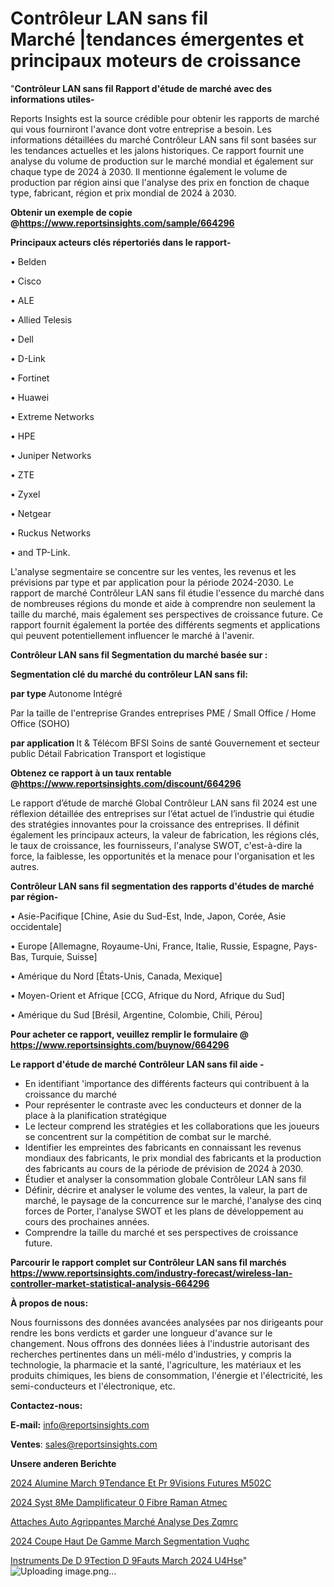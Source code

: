 # Contrôleur LAN sans fil Marché |tendances émergentes et principaux moteurs de croissance

"<strong>Contrôleur LAN sans fil Rapport d'étude de marché avec des informations utiles-</strong>

Reports Insights est la source crédible pour obtenir les rapports de marché qui vous fourniront l'avance dont votre entreprise a besoin. Les informations détaillées du marché Contrôleur LAN sans fil sont basées sur les tendances actuelles et les jalons historiques. Ce rapport fournit une analyse du volume de production sur le marché mondial et également sur chaque type de 2024 à 2030. Il mentionne également le volume de production par région ainsi que l'analyse des prix en fonction de chaque type, fabricant, région et prix mondial de 2024 à 2030.

<strong><b>Obtenir un exemple de copie @</b></strong><a href=https://www.reportsinsights.com/sample/664296><strong><b>https://www.reportsinsights.com/sample/664296</b></strong></a>

<b>Principaux acteurs clés répertoriés dans le rapport-</b>

<b> </b>• Belden

• Cisco

• ALE

• Allied Telesis

• Dell

• D-Link

• Fortinet

• Huawei

• Extreme Networks

• HPE

• Juniper Networks

• ZTE

• Zyxel

• Netgear

• Ruckus Networks

• and TP-Link.

L'analyse segmentaire se concentre sur les ventes, les revenus et les prévisions par type et par application pour la période 2024-2030. Le rapport de marché Contrôleur LAN sans fil étudie l'essence du marché dans de nombreuses régions du monde et aide à comprendre non seulement la taille du marché, mais également ses perspectives de croissance future. Ce rapport fournit également la portée des différents segments et applications qui peuvent potentiellement influencer le marché à l'avenir.

<strong>Contrôleur LAN sans fil Segmentation du marché basée sur :</strong>

<strong> Segmentation clé du marché du contrôleur LAN sans fil: </strong>

<strong> par type </strong>
Autonome
Intégré

Par la taille de l'entreprise
Grandes entreprises
PME / Small Office / Home Office (SOHO)

<strong> par application </strong>
It & Télécom
BFSI
Soins de santé
Gouvernement et secteur public
Détail
Fabrication
Transport et logistique

<strong><b>Obtenez ce rapport à un taux rentable @</b></strong><a href=https://www.reportsinsights.com/discount/664296><strong><b>https://www.reportsinsights.com/discount/664296</b></strong></a>

Le rapport d’étude de marché Global Contrôleur LAN sans fil 2024 est une réflexion détaillée des entreprises sur l’état actuel de l’industrie qui étudie des stratégies innovantes pour la croissance des entreprises. Il définit également les principaux acteurs, la valeur de fabrication, les régions clés, le taux de croissance, les fournisseurs, l'analyse SWOT, c'est-à-dire la force, la faiblesse, les opportunités et la menace pour l'organisation et les autres.

<strong>Contrôleur LAN sans fil segmentation des rapports d'études de marché par région-</strong>

• Asie-Pacifique [Chine, Asie du Sud-Est, Inde, Japon, Corée, Asie occidentale]

• Europe [Allemagne, Royaume-Uni, France, Italie, Russie, Espagne, Pays-Bas, Turquie, Suisse]

• Amérique du Nord [États-Unis, Canada, Mexique]

• Moyen-Orient et Afrique [CCG, Afrique du Nord, Afrique du Sud]

• Amérique du Sud [Brésil, Argentine, Colombie, Chili, Pérou]

<strong>Pour acheter ce rapport, veuillez remplir le formulaire @   <a href=https://www.reportsinsights.com/buynow/664296>https://www.reportsinsights.com/buynow/664296</a></strong>

<strong>Le rapport d'étude de marché Contrôleur LAN sans fil aide -</strong>
<ul>
  <li>En identifiant 'importance des différents facteurs qui contribuent à la croissance du marché</li>
  <li>Pour représenter le contraste avec les conducteurs et donner de la place à la planification stratégique</li>
  <li>Le lecteur comprend les stratégies et les collaborations que les joueurs se concentrent sur la compétition de combat sur le marché.</li>
  <li>Identifier les empreintes des fabricants en connaissant les revenus mondiaux des fabricants, le prix mondial des fabricants et la production des fabricants au cours de la période de prévision de 2024 à 2030.</li>
  <li>Étudier et analyser la consommation globale Contrôleur LAN sans fil</li>
  <li>Définir, décrire et analyser le volume des ventes, la valeur, la part de marché, le paysage de la concurrence sur le marché, l'analyse des cinq forces de Porter, l'analyse SWOT et les plans de développement au cours des prochaines années.</li>
  <li>Comprendre la taille du marché et ses perspectives de croissance future.</li>
</ul>

<strong>Parcourir le rapport complet sur Contrôleur LAN sans fil marchés <a href=https://www.reportsinsights.com/industry-forecast/wireless-lan-controller-market-statistical-analysis-664296>https://www.reportsinsights.com/industry-forecast/wireless-lan-controller-market-statistical-analysis-664296</a></strong>

<strong>À propos de nous:</strong>

Nous fournissons des données avancées analysées par nos dirigeants pour rendre les bons verdicts et garder une longueur d'avance sur le changement. Nous offrons des données liées à l'industrie autorisant des recherches pertinentes dans un méli-mélo d'industries, y compris la technologie, la pharmacie et la santé, l'agriculture, les matériaux et les produits chimiques, les biens de consommation, l'énergie et l'électricité, les semi-conducteurs et l'électronique, etc.

<strong>Contactez-nous:</strong>

<strong>E-mail:</strong> <a href=mailto:info@reportsinsights.com>info@reportsinsights.com</a>

<strong>Ventes</strong>: <a href=mailto:sales@reportsinsights.com>sales@reportsinsights.com</a>

<strong>Unsere anderen Berichte</strong>

<a href=https://www.linkedin.com/pulse/2024-alumine-march%C3%A9tendance-et-pr%C3%A9visions-futures-m502c/>2024 Alumine March 9Tendance Et Pr 9Visions Futures M502C</a>

<a href=https://www.linkedin.com/pulse/2024-syst%C3%A8me-damplificateur-%C3%A0-fibre-raman-atmec/>2024 Syst 8Me Damplificateur  0 Fibre Raman Atmec</a>

<a href=https://www.linkedin.com/pulse/attaches-auto-agrippantes-marché-analyse-des-zqmrc/>Attaches Auto Agrippantes Marché Analyse Des Zqmrc</a>

<a href=https://www.linkedin.com/pulse/2024-coupe-haut-de-gamme-march%C3%A9-segmentation-vuqhc/>2024 Coupe Haut De Gamme March Segmentation Vuqhc</a>

<a href=https://www.linkedin.com/pulse/instruments-de-d%C3%A9tection-d%C3%A9fauts-march%C3%A9-2024-u4hse/>Instruments De D 9Tection D 9Fauts March 2024 U4Hse</a>"
![Uploading image.png…]()
